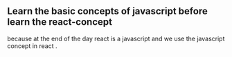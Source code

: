 ## Learn the basic concepts of javascript before learn the react-concept 
because at the end of the day react is a javascript and we use the javascript concept in react .

